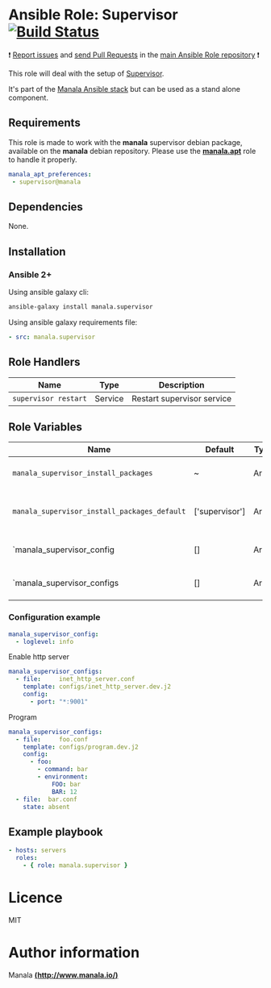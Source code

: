 # Ansible Role: Supervisor [![Build Status](https://travis-ci.org/manala/ansible-role-supervisor.svg?branch=master)](https://travis-ci.org/manala/ansible-role-supervisor)

:exclamation: [Report issues](https://github.com/manala/ansible-roles/issues) and [send Pull Requests](https://github.com/manala/ansible-roles/pulls) in the [main Ansible Role repository](https://github.com/manala/ansible-roles) :exclamation:

This role will deal with the setup of [Supervisor](http://supervisord.org/).

It's part of the [Manala Ansible stack](http://www.manala.io) but can be used as a stand alone component.

## Requirements

This role is made to work with the __manala__ supervisor debian package, available on the __manala__ debian repository. Please use the [**manala.apt**](https://galaxy.ansible.com/manala/apt/) role to handle it properly.

```yaml
manala_apt_preferences:
 - supervisor@manala
```

## Dependencies

None.

## Installation

### Ansible 2+

Using ansible galaxy cli:

```bash
ansible-galaxy install manala.supervisor
```

Using ansible galaxy requirements file:

```yaml
- src: manala.supervisor
```

## Role Handlers

| Name                 | Type    | Description                |
| -------------------- | ------- | -------------------------- |
| `supervisor restart` | Service | Restart supervisor service |

## Role Variables

| Name                                         | Default        | Type  | Description                            |
| -------------------------------------------- | -------------- | ----- | -------------------------------------- |
| `manala_supervisor_install_packages`         | ~              | Array | Dependency packages to install         |
| `manala_supervisor_install_packages_default` | ['supervisor'] | Array | Default dependency packages to install |
| `manala_supervisor_config                    | []             | Array | Main configuration directives          |
| `manala_supervisor_configs                   | []             | Array | Additional configurations directives   |

### Configuration example

```yaml
manala_supervisor_config:
  - loglevel: info
```

Enable http server

```yaml
manala_supervisor_configs:
  - file:     inet_http_server.conf
    template: configs/inet_http_server.dev.j2
    config:
      - port: "*:9001"
```

Program

```yaml
manala_supervisor_configs:
  - file:     foo.conf
    template: configs/program.dev.j2
    config:
      - foo:
        - command: bar
        - environment:
            FOO: bar
            BAR: 12
  - file:  bar.conf
    state: absent
```

## Example playbook

```yaml
- hosts: servers
  roles:
    - { role: manala.supervisor }
```

# Licence

MIT

# Author information

Manala [**(http://www.manala.io/)**](http://www.manala.io)
